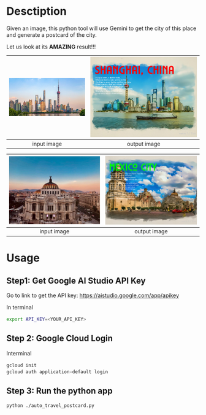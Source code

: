 # Desctiption
Given an image, this python tool will use Gemini to get the city of this place and generate a postcard of the city.

Let us look at its **AMAZING** result!!!

| ![sample1](https://raw.githubusercontent.com/Li-Yan/gemini-auto-travel-postcard/main/input_examples/Shanghai.jpg) | ![output](https://raw.githubusercontent.com/Li-Yan/gemini-auto-travel-postcard/main/output_example/Shanghai%2C%20China_postcard.png)  |
|:--:|:--:|
| input image  | output image  |

| ![sample1](https://raw.githubusercontent.com/Li-Yan/gemini-auto-travel-postcard/main/input_examples/mexico%20city.jpg) | ![output](https://raw.githubusercontent.com/Li-Yan/gemini-auto-travel-postcard/main/output_example/Mexico_City_postcard.png)  |
|:--:|:--:|
| input image  | output image  |

# Usage

## Step1: Get Google AI Studio API Key

Go to link to get the API key: https://aistudio.google.com/app/apikey

In terminal
```bash
export API_KEY=<YOUR_API_KEY>
```

## Step 2: Google Cloud Login

Interminal
```bash
gcloud init
gcloud auth application-default login
```

## Step 3: Run the python app
```bash
python ./auto_travel_postcard.py
```
